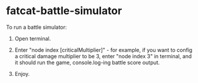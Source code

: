 # fatcat-battle-simulator

To run a battle simulator:

  1. Open terminal.

  2. Enter "node index [criticalMultiplier]" - for example, if you want to config a critical damage multiplier to be 3, enter "node index 3" in terminal, and it should run the game, console.log-ing battle score output.

  3. Enjoy.
